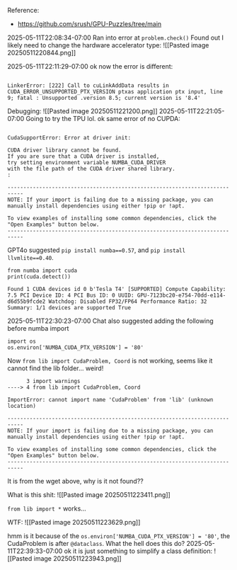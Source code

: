 
Reference:
- https://github.com/srush/GPU-Puzzles/tree/main


2025-05-11T22:08:34-07:00
Ran into error at `problem.check()`
Found out I likely need to change the hardware accelerator type:
![[Pasted image 20250511220844.png]]

2025-05-11T22:11:29-07:00
ok now the error is different:
```
  
LinkerError: [222] Call to cuLinkAddData results in CUDA_ERROR_UNSUPPORTED_PTX_VERSION ptxas application ptx input, line 9; fatal : Unsupported .version 8.5; current version is '8.4'
```

Debugging:
![[Pasted image 20250511221200.png]]
2025-05-11T22:21:05-07:00
Going to try the TPU lol.
ok same error of no CUPDA:
```
  
CudaSupportError: Error at driver init: 

CUDA driver library cannot be found.
If you are sure that a CUDA driver is installed,
try setting environment variable NUMBA_CUDA_DRIVER
with the file path of the CUDA driver shared library.
:

---------------------------------------------------------------------------
NOTE: If your import is failing due to a missing package, you can
manually install dependencies using either !pip or !apt.

To view examples of installing some common dependencies, click the
"Open Examples" button below.
---------------------------------------------------------------------------
```

GPT4o suggested `pip install numba==0.57`, and `pip install llvmlite==0.40`.

```
from numba import cuda
print(cuda.detect())
```

```
Found 1 CUDA devices id 0 b'Tesla T4' [SUPPORTED] Compute Capability: 7.5 PCI Device ID: 4 PCI Bus ID: 0 UUID: GPU-7123bc20-e754-70dd-e114-d6d55b9fcde2 Watchdog: Disabled FP32/FP64 Performance Ratio: 32 Summary: 1/1 devices are supported True
```

2025-05-11T22:30:23-07:00
Chat also suggested adding the following before numba import
```
import os
os.environ['NUMBA_CUDA_PTX_VERSION'] = '80'
```

Now `from lib import CudaProblem, Coord` is not working, seems like it cannot find the lib folder... weird!
```
      3 import warnings
----> 4 from lib import CudaProblem, Coord

ImportError: cannot import name 'CudaProblem' from 'lib' (unknown location)

---------------------------------------------------------------------------
NOTE: If your import is failing due to a missing package, you can
manually install dependencies using either !pip or !apt.

To view examples of installing some common dependencies, click the
"Open Examples" button below.
---------------------------------------------------------------------------
```

It is from the wget above, why is it not found??

What is this shit:
![[Pasted image 20250511223411.png]]

`from lib import *` works...

WTF:
![[Pasted image 20250511223629.png]]

hmm is it because of the `os.environ['NUMBA_CUDA_PTX_VERSION'] = '80'`, the CudaProblem is after `@dataclass`. What the hell does this do?
2025-05-11T22:39:33-07:00
ok it is just something to simplify a class definition:
![[Pasted image 20250511223943.png]]





